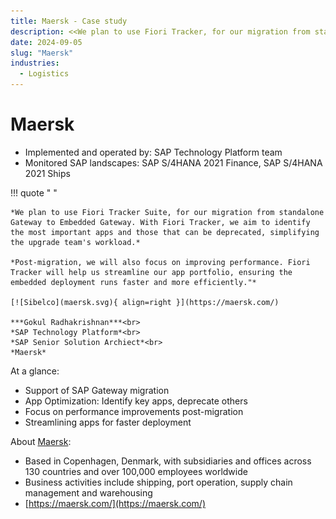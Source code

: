 ```yaml
---
title: Maersk - Case study
description: <<We plan to use Fiori Tracker, for our migration from standalone SAP Gateway>> - Gokul Radhakrishnan, SAP Senior Solution Archiect
date: 2024-09-05
slug: "Maersk"
industries:
  - Logistics
---
```

# Maersk 

- Implemented and operated by: SAP Technology Platform team<br>
- Monitored SAP landscapes:  SAP S/4HANA 2021 Finance, SAP S/4HANA 2021 Ships<br>
<!-- more -->

!!! quote " "

    *We plan to use Fiori Tracker Suite, for our migration from standalone Gateway to Embedded Gateway. With Fiori Tracker, we aim to identify the most important apps and those that can be deprecated, simplifying the upgrade team's workload.*
         
    *Post-migration, we will also focus on improving performance. Fiori Tracker will help us streamline our app portfolio, ensuring the embedded deployment runs faster and more efficiently."*

    [![Sibelco](maersk.svg){ align=right }](https://maersk.com/)

    ***Gokul Radhakrishnan***<br>
    *SAP Technology Platform*<br>
    *SAP Senior Solution Archiect*<br>
    *Maersk* 


At a glance: 

- Support of SAP Gateway migration 
- App Optimization: Identify key apps, deprecate others
- Focus on performance improvements post-migration
- Streamlining apps for faster deployment

About [Maersk](https://maersk.com/):

- Based in Copenhagen, Denmark, with subsidiaries and offices across 130 countries and over 100,000 employees worldwide
- Business activities include shipping, port operation, supply chain management and warehousing
- [https://maersk.com/](https://maersk.com/)